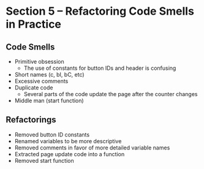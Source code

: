 # Section 5 – Refactoring Code Smells in Practice

## Code Smells

- Primitive obsession
  - The use of constants for button IDs and header is confusing
- Short names (c, bI, bC, etc)
- Excessive comments
- Duplicate code
  - Several parts of the code update the page after the counter changes
- Middle man (start function)

## Refactorings

- Removed button ID constants
- Renamed variables to be more descriptive
- Removed comments in favor of more detailed variable names
- Extracted page update code into a function
- Removed start function
